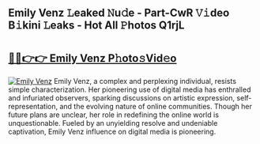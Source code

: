 ## Emily Venz 𝙻eaked 𝙽u𝚍e - Part-CwR 𝚅𝚒deo B𝚒kini 𝙻eaks - Hot All 𝙿hotos Q1rjL

# <h2><a href="http://ld0lsb.urlbe.top/?page=Emily+Venz">🔗🔗👉👉 Emily Venz P𝚑oto𝚜Vid𝚎o</a></h2>

[![Emily Venz](https://i.imgur.com/eBuTRDB.gif)](http://ld0lsb.urlbe.top/?page=Emily+Venz)
Emily Venz, a complex and perplexing individual, resists simple characterization. Her pioneering use of digital media has enthralled and infuriated observers, sparking discussions on artistic expression, self-representation, and the evolving nature of online communities. Though her future plans are unclear, her role in redefining the online world is unquestionable. Fueled by an unyielding resolve and undeniable captivation, Emily Venz influence on digital media is pioneering.
